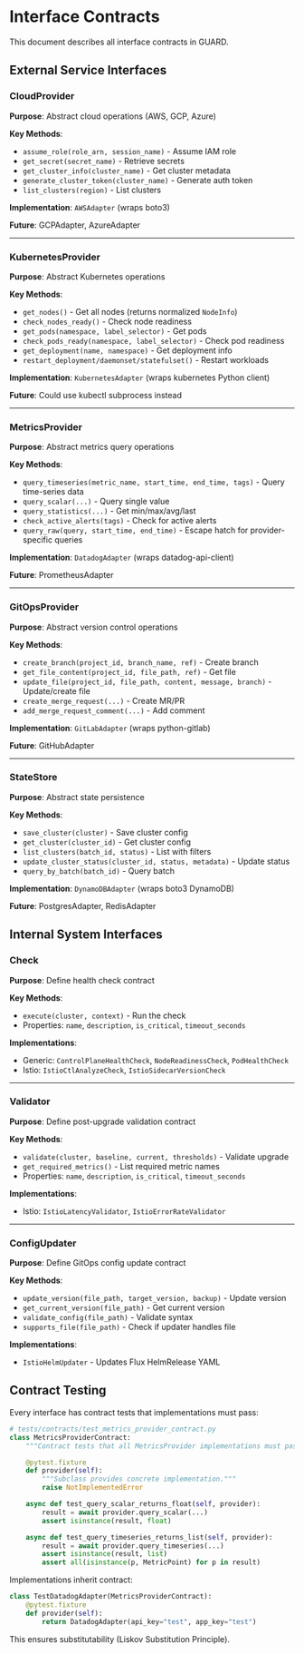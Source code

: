 # Interface Contracts

This document describes all interface contracts in GUARD.

## External Service Interfaces

### CloudProvider

**Purpose**: Abstract cloud operations (AWS, GCP, Azure)

**Key Methods**:
- `assume_role(role_arn, session_name)` - Assume IAM role
- `get_secret(secret_name)` - Retrieve secrets
- `get_cluster_info(cluster_name)` - Get cluster metadata
- `generate_cluster_token(cluster_name)` - Generate auth token
- `list_clusters(region)` - List clusters

**Implementation**: `AWSAdapter` (wraps boto3)

**Future**: GCPAdapter, AzureAdapter

---

### KubernetesProvider

**Purpose**: Abstract Kubernetes operations

**Key Methods**:
- `get_nodes()` - Get all nodes (returns normalized `NodeInfo`)
- `check_nodes_ready()` - Check node readiness
- `get_pods(namespace, label_selector)` - Get pods
- `check_pods_ready(namespace, label_selector)` - Check pod readiness
- `get_deployment(name, namespace)` - Get deployment info
- `restart_deployment/daemonset/statefulset()` - Restart workloads

**Implementation**: `KubernetesAdapter` (wraps kubernetes Python client)

**Future**: Could use kubectl subprocess instead

---

### MetricsProvider

**Purpose**: Abstract metrics query operations

**Key Methods**:
- `query_timeseries(metric_name, start_time, end_time, tags)` - Query time-series data
- `query_scalar(...)` - Query single value
- `query_statistics(...)` - Get min/max/avg/last
- `check_active_alerts(tags)` - Check for active alerts
- `query_raw(query, start_time, end_time)` - Escape hatch for provider-specific queries

**Implementation**: `DatadogAdapter` (wraps datadog-api-client)

**Future**: PrometheusAdapter

---

### GitOpsProvider

**Purpose**: Abstract version control operations

**Key Methods**:
- `create_branch(project_id, branch_name, ref)` - Create branch
- `get_file_content(project_id, file_path, ref)` - Get file
- `update_file(project_id, file_path, content, message, branch)` - Update/create file
- `create_merge_request(...)` - Create MR/PR
- `add_merge_request_comment(...)` - Add comment

**Implementation**: `GitLabAdapter` (wraps python-gitlab)

**Future**: GitHubAdapter

---

### StateStore

**Purpose**: Abstract state persistence

**Key Methods**:
- `save_cluster(cluster)` - Save cluster config
- `get_cluster(cluster_id)` - Get cluster config
- `list_clusters(batch_id, status)` - List with filters
- `update_cluster_status(cluster_id, status, metadata)` - Update status
- `query_by_batch(batch_id)` - Query batch

**Implementation**: `DynamoDBAdapter` (wraps boto3 DynamoDB)

**Future**: PostgresAdapter, RedisAdapter

## Internal System Interfaces

### Check

**Purpose**: Define health check contract

**Key Methods**:
- `execute(cluster, context)` - Run the check
- Properties: `name`, `description`, `is_critical`, `timeout_seconds`

**Implementations**:
- Generic: `ControlPlaneHealthCheck`, `NodeReadinessCheck`, `PodHealthCheck`
- Istio: `IstioCtlAnalyzeCheck`, `IstioSidecarVersionCheck`

---

### Validator

**Purpose**: Define post-upgrade validation contract

**Key Methods**:
- `validate(cluster, baseline, current, thresholds)` - Validate upgrade
- `get_required_metrics()` - List required metric names
- Properties: `name`, `description`, `is_critical`, `timeout_seconds`

**Implementations**:
- Istio: `IstioLatencyValidator`, `IstioErrorRateValidator`

---

### ConfigUpdater

**Purpose**: Define GitOps config update contract

**Key Methods**:
- `update_version(file_path, target_version, backup)` - Update version
- `get_current_version(file_path)` - Get current version
- `validate_config(file_path)` - Validate syntax
- `supports_file(file_path)` - Check if updater handles file

**Implementations**:
- `IstioHelmUpdater` - Updates Flux HelmRelease YAML

## Contract Testing

Every interface has contract tests that implementations must pass:

```python
# tests/contracts/test_metrics_provider_contract.py
class MetricsProviderContract:
    """Contract tests that all MetricsProvider implementations must pass."""

    @pytest.fixture
    def provider(self):
        """Subclass provides concrete implementation."""
        raise NotImplementedError

    async def test_query_scalar_returns_float(self, provider):
        result = await provider.query_scalar(...)
        assert isinstance(result, float)

    async def test_query_timeseries_returns_list(self, provider):
        result = await provider.query_timeseries(...)
        assert isinstance(result, list)
        assert all(isinstance(p, MetricPoint) for p in result)
```

Implementations inherit contract:

```python
class TestDatadogAdapter(MetricsProviderContract):
    @pytest.fixture
    def provider(self):
        return DatadogAdapter(api_key="test", app_key="test")
```

This ensures substitutability (Liskov Substitution Principle).
